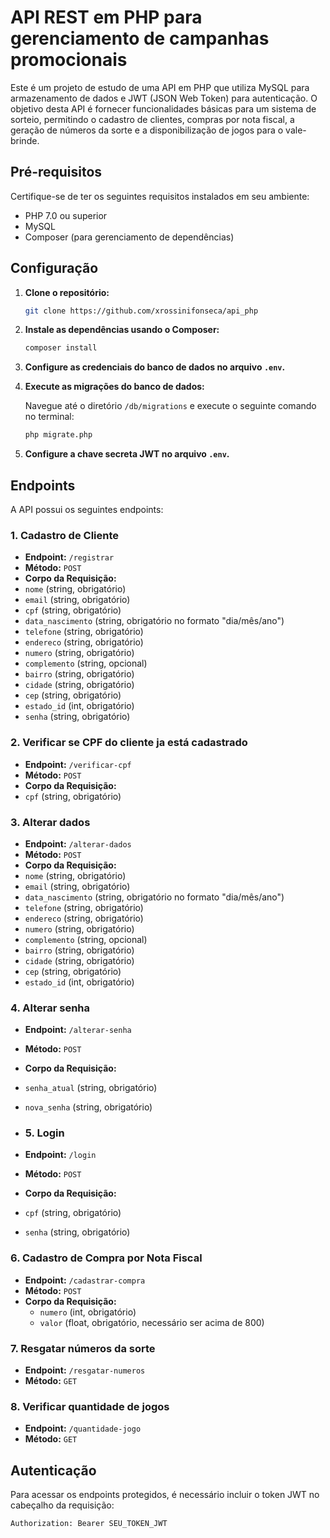 
# API REST em PHP para gerenciamento de campanhas promocionais

Este é um projeto de estudo de uma API em PHP que utiliza MySQL para armazenamento de dados e JWT (JSON Web Token) para autenticação. O objetivo desta API é fornecer funcionalidades básicas para um sistema de sorteio, permitindo o cadastro de clientes, compras por nota fiscal, a geração de números da sorte e a disponibilização de jogos para o vale-brinde.

## Pré-requisitos

Certifique-se de ter os seguintes requisitos instalados em seu ambiente:

- PHP 7.0 ou superior
- MySQL
- Composer (para gerenciamento de dependências)

## Configuração

1. **Clone o repositório:**

    ```bash
    git clone https://github.com/xrossinifonseca/api_php
    ```

2. **Instale as dependências usando o Composer:**

    ```bash
    composer install
    ```
3. **Configure as credenciais do banco de dados no arquivo `.env`.**


2. **Execute as migrações do banco de dados:**

   Navegue até o diretório `/db/migrations` e execute o seguinte comando no terminal:

   ```bash
   php migrate.php

5. **Configure a chave secreta JWT no arquivo `.env`.**

## Endpoints

A API possui os seguintes endpoints:

### 1. Cadastro de Cliente

- **Endpoint:** `/registrar`
- **Método:** `POST`
- **Corpo da Requisição:**
- `nome` (string, obrigatório)
- `email` (string, obrigatório)
- `cpf` (string, obrigatório)
- `data_nascimento` (string, obrigatório no formato "dia/mês/ano")
- `telefone` (string, obrigatório)
- `endereco` (string, obrigatório)
- `numero` (string, obrigatório)
- `complemento` (string, opcional)
- `bairro` (string, obrigatório)
- `cidade` (string, obrigatório)
- `cep` (string, obrigatório)
- `estado_id` (int, obrigatório)
- `senha` (string, obrigatório)

### 2. Verificar se CPF do cliente ja está cadastrado
- **Endpoint:** `/verificar-cpf`
- **Método:** `POST`
- **Corpo da Requisição:**
- `cpf` (string, obrigatório)

### 3. Alterar dados
- **Endpoint:** `/alterar-dados`
- **Método:** `POST`
- **Corpo da Requisição:**
- `nome` (string, obrigatório)
- `email` (string, obrigatório)
- `data_nascimento` (string, obrigatório no formato "dia/mês/ano")
- `telefone` (string, obrigatório)
- `endereco` (string, obrigatório)
- `numero` (string, obrigatório)
- `complemento` (string, opcional)
- `bairro` (string, obrigatório)
- `cidade` (string, obrigatório)
- `cep` (string, obrigatório)
- `estado_id` (int, obrigatório)

### 4. Alterar senha

- **Endpoint:** `/alterar-senha`
- **Método:** `POST`
- **Corpo da Requisição:**
- `senha_atual` (string, obrigatório)
- `nova_senha` (string, obrigatório)

- ### 5. Login
- **Endpoint:** `/login`
- **Método:** `POST`
- **Corpo da Requisição:**
- `cpf` (string, obrigatório)
- `senha` (string, obrigatório)

### 6. Cadastro de Compra por Nota Fiscal

- **Endpoint:** `/cadastrar-compra`
- **Método:** `POST`
- **Corpo da Requisição:**
  - `numero` (int, obrigatório)
  - `valor` (float, obrigatório, necessário ser acima de 800)

### 7. Resgatar números da sorte

- **Endpoint:** `/resgatar-numeros`
- **Método:** `GET`

### 8. Verificar quantidade de jogos

- **Endpoint:** `/quantidade-jogo`
- **Método:** `GET`

## Autenticação

Para acessar os endpoints protegidos, é necessário incluir o token JWT no cabeçalho da requisição:

```bash
Authorization: Bearer SEU_TOKEN_JWT
